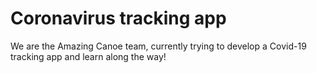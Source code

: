 # Coronavirus tracking app
We are the Amazing Canoe team, currently trying to develop a Covid-19 tracking app and learn along the way!